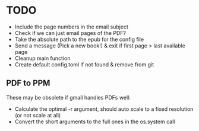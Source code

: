 # TODO

-   Include the page numbers in the email subject
-   Check if we can just email pages of the PDF?
-   Take the absolute path to the epub for the config file
-   Send a message (Pick a new book!) & exit if first page > last available page
-   Cleanup main function
-   Create default config.toml if not found & remove from git

## PDF to PPM

These may be obsolete if gmail handles PDFs well:

-   Calculate the optimal -r argument, should auto scale to a fixed resolution (or not scale at all)
-   Convert the short arguments to the full ones in the os.system call
